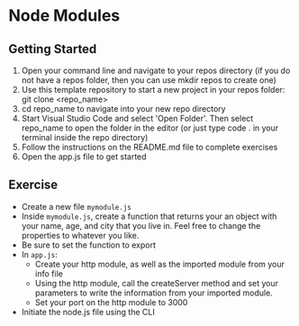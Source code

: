 # Node Modules

## Getting Started

1. Open your command line and navigate to your repos directory (if you do not have a repos folder, then you can use mkdir repos to create one)
2. Use this template repository to start a new project in your repos folder: git clone <repo_name>
3. cd repo_name to navigate into your new repo directory
4. Start Visual Studio Code and select 'Open Folder'. Then select repo_name to open the folder in the editor (or just type code . in your terminal inside the repo directory)
5. Follow the instructions on the README.md file to complete exercises
6. Open the app.js file to get started

## Exercise

- Create a new file `mymodule.js`
- Inside `mymodule.js`, create a function that returns your an object with your name, age, and city that you live in. Feel free to change the properties to whatever you like.
- Be sure to set the function to export
- In `app.js`:
  - Create your http module, as well as the imported module from your info file
  - Using the http module, call the createServer method and set your parameters to write the information from your imported module.
  - Set your port on the http module to 3000
- Initiate the node.js file using the CLI
